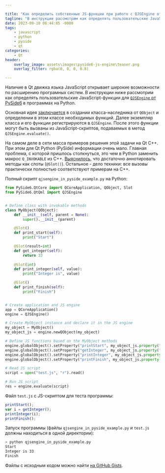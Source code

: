 ```yaml
---

title: "Как определить собственные JS-функции при работе с QJSEngine от PySide6"
tagline: "В инструкции рассмотрим как определять пользовательские JavaScript-функции для QJSEngine от PySide6 в программах на Python"
date: 2023-09-10 06:44:05 -0000
tags: 
    - javascript
    - python
    - pyside
    - qt
categories:
    - Qt
header:
    overlay_image: assets\images\pyside6-js-engine\teaser.png
    overlay_filter: rgba(0, 0, 0, 0.8)

---
```


Наличие в Qt движка языка JavaScript открывает широкие возможности по расширению програмных систем. В инструкции ниже рассмотрим как определять пользовательские JavaScript-функции для [`QJSEngine` от PySide6](https://doc.qt.io/qt-6/qjsengine.html) в программах на Python.

Основная идея [заключается](https://doc.qt.io/qt-6/qjsengine.html#qobject-integration) в создании класса-наследника от `QObject` и определении в этом классе необходимых функций. Далее экземпляр класса и его функции регистрируются в `QJSEngine`. После этого функции могут быть вызваны из JavaScript-скриптов, подаваемых в метод `QJSEngine.evaluate()`.

На самом деле в сети масса примеров решения этой задачи на Qt C++. При этом для Qt Python (PySide) информации очень мало. Главная проблема, с которой пришлось столкнуться, это чем в Python заменить макрос `Q_INVOKABLE` из C++. [Выяснилось](https://srinikom.github.io/pyside-docs/PySide/QtCore/Slot.html), что достаточно аннотировать методы как слоты (`@Slot()`). Остальное - дело техники: все вызовы практически полностью соответствуют примерам на С++.

Полный скрипт `qjsengine_in_pyside_example.py` на Python:

```python
from PySide6.QtCore import QCoreApplication, QObject, Slot
from PySide6.QtQml import QJSEngine


# Define class with invokable methods
class MyObject(QObject):
    def __init__(self, parent = None):
        super().__init__(parent)

    @Slot()
    def print_start(self):
        print("Start")

    @Slot(result=int)
    def get_integer(self):
        return 33
    
    @Slot(int)
    def print_integer(self, value):
        print("Integer is", value)

    @Slot()
    def print_finish(self):
        print("Finish")


# Create application and JS engine
app = QCoreApplication()
engine = QJSEngine()

# Create MyObject instance and declare it in the JS engine
my_object = MyObject()
my_object_js = engine.newQObject(my_object)

# Define JS functions based on the MyObject methods
engine.globalObject().setProperty("printStart", my_object_js.property("print_start"))
engine.globalObject().setProperty("getInteger", my_object_js.property("get_integer"))
engine.globalObject().setProperty("printInteger", my_object_js.property("print_integer"))
engine.globalObject().setProperty("printFinish", my_object_js.property("print_finish"))

# Read JS script
script = open("test.js", "r").read()

# Run JS script
res = engine.evaluate(script)
```

Файл `test.js` с JS-скриптом для теста программы:

```javascript
printStart();
var i = getInteger();
printInteger(i);
printFinish();
```

Запуск программы (файлы `qjsengine_in_pyside_example.py` и `test.js` должны находиться в одной директории):

```bash
> python qjsengine_in_pyside_example.py
Start
Integer is 33
Finish
```

Файлы с исходным кодом можно найти [на GitHub Gists](https://gist.github.com/trots/b8985b61242fcc3426883054c28e752d).